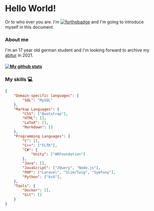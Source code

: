 # Hello World!
Or to who ever you are.
I'm [![forthebadge](https://img.shields.io/github/followers/NikBenson?label=Nik&style=social)](https://github.com/NikBenson) and I'm going to introduce myself in this document.

### About me
I'm an 17 year old german student and I'm looking forward to archive my [abitur](https://en.wikipedia.org/wiki/Abitur) in 2021.
#### [![My github stats](https://github-readme-stats.vercel.app/api?username=NikBenson&count_private=true&show_icons=true)](https://github.com/anuraghazra/github-readme-stats)

### My skills :computer:
```json
{
	"Domain-specific languages": {
		"SQL": "MySQL"
	},
	"Markup Languages": {
		"CSS": ["Bootstrap"],
		"HTML": [],
		"LaTeX": [],
		"Markdown": []
	},
	"Programming Languages": {
		"C": [],
		"C++": ["FLTK"],
		"C#": {
			"Unity": ["ARFoundation"]
		},
		"Java": [],
		"JavaScript": ["JQuery", "Node.js"],
		"PHP": ["Laravel", "Slim/Twig", "Symfony"],
		"Python": ["bs4"],
	},
	"Tools": {
		"Docker": [],
		"Git": []
	}
}
```
